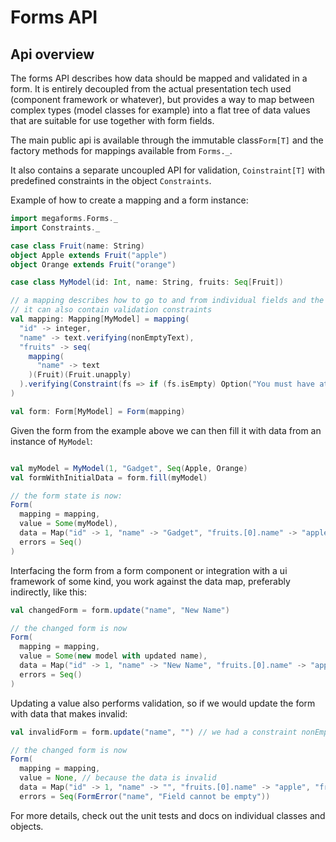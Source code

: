 # Forms API


## Api overview
The forms API describes how data should be mapped and validated in a form. It is entirely decoupled from
the actual presentation tech used (component framework or whatever), but provides a way to map between
complex types (model classes for example) into a flat tree of data values that are suitable for use
together with form fields.

The main public api is available through the immutable class```Form[T]``` and the factory methods for 
mappings available from ```Forms._```.

It also contains a separate uncoupled API for validation, ```Coinstraint[T]``` with predefined constraints in
 the object ```Constraints```.

Example of how to create a mapping and a form instance:
```scala
import megaforms.Forms._
import Constraints._

case class Fruit(name: String)
object Apple extends Fruit("apple")
object Orange extends Fruit("orange")

case class MyModel(id: Int, name: String, fruits: Seq[Fruit])

// a mapping describes how to go to and from individual fields and the type T of the mapping
// it can also contain validation constraints
val mapping: Mapping[MyModel] = mapping(
  "id" -> integer,
  "name" -> text.verifying(nonEmptyText),
  "fruits" -> seq(
    mapping(
      "name" -> text
    )(Fruit)(Fruit.unapply)
  ).verifying(Constraint(fs => if (fs.isEmpty) Option("You must have at least one fruit") else None))
)

val form: Form[MyModel] = Form(mapping)
```

Given the form from the example above we can then fill it with data from an instance of ```MyModel```:

```scala

val myModel = MyModel(1, "Gadget", Seq(Apple, Orange)
val formWithInitialData = form.fill(myModel)

// the form state is now:
Form(
  mapping = mapping,
  value = Some(myModel),
  data = Map("id" -> 1, "name" -> "Gadget", "fruits.[0].name" -> "apple", "fruits.[1].name" -> "orange"),
  errors = Seq()
)
```

Interfacing the form from a form component or integration with a ui framework of some kind, you work against
the data map, preferably indirectly, like this:
```scala 
val changedForm = form.update("name", "New Name")

// the changed form is now
Form(
  mapping = mapping,
  value = Some(new model with updated name),
  data = Map("id" -> 1, "name" -> "New Name", "fruits.[0].name" -> "apple", "fruits.[1].name" -> "orange"),
  errors = Seq()
)
```

Updating a value also performs validation, so if we would update the form with data that makes 
invalid:
```scala
val invalidForm = form.update("name", "") // we had a constraint nonEmptyText

// the changed form is now
Form(
  mapping = mapping,
  value = None, // because the data is invalid
  data = Map("id" -> 1, "name" -> "", "fruits.[0].name" -> "apple", "fruits.[1].name" -> "orange"),
  errors = Seq(FormError("name", "Field cannot be empty"))
```

For more details, check out the unit tests and docs on individual classes and objects.
  
